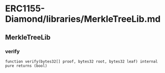 # ERC1155-Diamond/libraries/MerkleTreeLib.md

## MerkleTreeLib

### verify

```solidity
function verify(bytes32[] proof, bytes32 root, bytes32 leaf) internal pure returns (bool)
```

